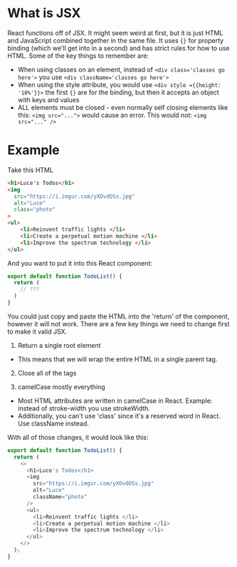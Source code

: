 # What is JSX

React functions off of JSX. It might seem weird at first, but it is just HTML and JavaScript combined together in the same file. It uses `{}` for property binding (which we'll get into in a second) and has strict rules for how to use HTML. Some of the key things to remember are:

- When using classes on an element, instead of `<div class='classes go here'>` you use `<div className='classes go here'>`
- When using the style attribute, you would use `<div style ={{height: '10%'}}>` the first `{}` are for the binding, but then it accepts an object with keys and values
- ALL elements must be closed - even normally self closing elements like this: `<img src="...">` would cause an error. This would not: `<img src="..." />`

# Example

Take this HTML 

```html
<h1>Luce's Todos</h1>
<img 
  src="https://i.imgur.com/yXOvdOSs.jpg" 
  alt="Luce" 
  class="photo"
>
<ul>
    <li>Reinvent traffic lights </li>
    <li>Create a perpetual motion machine </li>
    <li>Improve the spectrum technology </li>
</ul>
```

And you want to put it into this React component:

```javascript
export default function TodoList() {
  return (
    // ???
  )
}
```

You could just copy and paste the HTML into the 'return' of the component, however it will not work. There are a few key things we need to change first to make it valid JSX.

1. Return a single root element
- This means that we will wrap the entire HTML in a single parent tag.

2. Close all of the tags

3. camelCase mostly everything
- Most HTML attributes are written in camelCase in React. Example: instead of stroke-width you use strokeWidth.
- Additionally, you can't use 'class' since it's a reserved word in React. Use className instead.

With all of those changes, it would look like this:

```javascript
export default function TodoList() {
  return (
    <>
      <h1>Luce's Todos</h1>
      <img 
        src="https://i.imgur.com/yXOvdOSs.jpg" 
        alt="Luce" 
        className="photo" 
      />
      <ul>
        <li>Reinvent traffic lights </li>
        <li>Create a perpetual motion machine </li>
        <li>Improve the spectrum technology </li>
      </ul>
    </>
  );
}
```